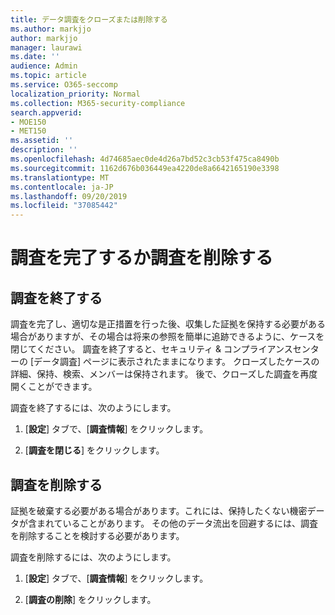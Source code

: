 ```yaml
---
title: データ調査をクローズまたは削除する
ms.author: markjjo
author: markjjo
manager: laurawi
ms.date: ''
audience: Admin
ms.topic: article
ms.service: O365-seccomp
localization_priority: Normal
ms.collection: M365-security-compliance
search.appverid:
- MOE150
- MET150
ms.assetid: ''
description: ''
ms.openlocfilehash: 4d74685aec0de4d26a7bd52c3cb53f475ca8490b
ms.sourcegitcommit: 1162d676b036449ea4220de8a6642165190e3398
ms.translationtype: MT
ms.contentlocale: ja-JP
ms.lasthandoff: 09/20/2019
ms.locfileid: "37085442"
---
```

# <a name="close-or-delete-an-investigation"></a>調査を完了するか調査を削除する

## <a name="close-an-investigation"></a>調査を終了する

 調査を完了し、適切な是正措置を行った後、収集した証拠を保持する必要がある場合がありますが、その場合は将来の参照を簡単に追跡できるように、ケースを閉じてください。 調査を終了すると、セキュリティ & コンプライアンスセンターの [データ調査] ページに表示されたままになります。 クローズしたケースの詳細、保持、検索、メンバーは保持されます。 後で、クローズした調査を再度開くことができます。

調査を終了するには、次のようにします。

1. [**設定**] タブで、[**調査情報**] をクリックします。

2. [**調査を閉じる**] をクリックします。 


## <a name="delete-an-investigation"></a>調査を削除する

証拠を破棄する必要がある場合があります。これには、保持したくない機密データが含まれていることがあります。 その他のデータ流出を回避するには、調査を削除することを検討する必要があります。

調査を削除するには、次のようにします。

1. [**設定**] タブで、[**調査情報**] をクリックします。

2. [**調査の削除**] をクリックします。 